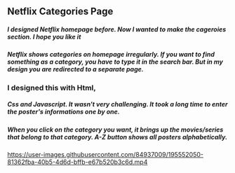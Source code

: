 ## Netflix Categories Page

##### I designed Netflix homepage before. Now I wanted to make the cageroies section. I hope you like it

##### Netflix shows categories on homepage irregularly. If you want to find something as a category, you have to type it in the search bar. But in my design you are redirected to a separate page. 

### I designed this with Html, 

##### Css and Javascript. It wasn't very challenging. It took a long time to enter the poster's informations one by one. 

##### When you click on the category you want, it brings up the movies/series that belong to that category. A-Z button shows all posters alphabetically. 

https://user-images.githubusercontent.com/84937009/195552050-81362fba-40b5-4d6d-bffb-e67b520b3c6d.mp4

